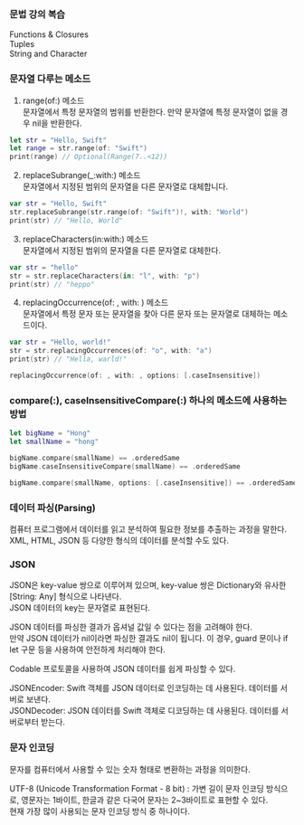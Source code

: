 ### 문법 강의 복습
Functions & Closures<br>
Tuples<br>
String and Character<br>

### 문자열 다루는 메소드

1. range(of:) 메소드<br>
문자열에서 특정 문자열의 범위를 반환한다. 만약 문자열에 특정 문자열이 없을 경우 nil을 반환한다.<br>

```swift
let str = "Hello, Swift"
let range = str.range(of: "Swift")
print(range) // Optional(Range(7..<12))
```

2. replaceSubrange(_:with:) 메소드<br>
문자열에서 지정된 범위의 문자열을 다른 문자열로 대체합니다.<br>

```swift
var str = "Hello, Swift"
str.replaceSubrange(str.range(of: "Swift")!, with: "World")
print(str) // "Hello, World"
```

3. replaceCharacters(in:with:) 메소드<br>
문자열에서 지정된 범위의 문자열을 다른 문자열로 대체한다.<br>

```swift
var str = "hello"
str = str.replaceCharacters(in: "l", with: "p")
print(str) // "heppo"
```

4. replacingOccurrence(of: , with: ) 메소드<br>
문자열에서 특정 문자 또는 문자열을 찾아 다른 문자 또는 문자열로 대체하는 메소드이다.<br>

```swift
var str = "Hello, world!"
str = str.replacingOccurrences(of: "o", with: "a")
print(str) // "Hella, warld!"
```

```swift
replacingOccurrence(of: , with: , options: [.caseInsensitive])
```

### compare(:), caseInsensitiveCompare(:) 하나의 메소드에 사용하는 방법<br>

```swift
let bigName = "Hong"
let smallName = "hong"

bigName.compare(smallName) == .orderedSame
bigName.caseInsensitiveCompare(smallName) == .orderedSame

bigName.compare(smallName, options: [.caseInsensitive]) == .orderedSame
```

### 데이터 파싱(Parsing)
컴퓨터 프로그램에서 데이터를 읽고 분석하여 필요한 정보를 추출하는 과정을 말한다.<br>
XML, HTML, JSON 등 다양한 형식의 데이터를 분석할 수도 있다.<br>


### JSON 
JSON은 key-value 쌍으로 이루어져 있으며, key-value 쌍은 Dictionary와 유사한 [String: Any] 형식으로 나타낸다.<br>
JSON 데이터의 key는 문자열로 표현된다.<br>


JSON 데이터를 파싱한 결과가 옵셔널 값일 수 있다는 점을 고려해야 한다.<br>
만약 JSON 데이터가 nil이라면 파싱한 결과도 nil이 됩니다. 이 경우, guard 문이나 if let 구문 등을 사용하여 안전하게 처리해야 한다.<br>

Codable 프로토콜을 사용하여 JSON 데이터를 쉽게 파싱할 수 있다.<br>

JSONEncoder: Swift 객체를 JSON 데이터로 인코딩하는 데 사용된다. 데이터를 서버로 보낸다.<br>
JSONDecoder: JSON 데이터를 Swift 객체로 디코딩하는 데 사용된다. 데이터를 서버로부터 받는다.<br>


### 문자 인코딩
문자를 컴퓨터에서 사용할 수 있는 숫자 형태로 변환하는 과정을 의미한다.<br>

UTF-8 (Unicode Transformation Format - 8 bit) : 가변 길이 문자 인코딩 방식으로, 영문자는 1바이트, 한글과 같은 다국어 문자는 2~3바이트로 표현할 수 있다.<br>
현재 가장 많이 사용되는 문자 인코딩 방식 중 하나이다.<br>
